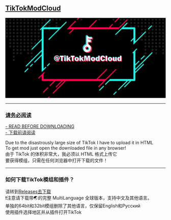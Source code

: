 ## [TikTokModCloud](https://t.me/TikTokModCloud)
<div align="center">
   <a target="_blank" href="https://t.me/TikTokModCloud"><img src="https://github.com/TKJIKU/TikTokMod/blob/a6e205f9eb14ec4086348c2db92ec272dc09169f/%40TikTokModCloud.png" alt="TikTokMod" title="@TikTokModCloud"></div>   

---

### 请务必阅读
[- READ BEFORE DOWNLOADING](https://telegra.ph/how-to-download-TikTok-and-TikTok-Plugin-12-23)  
[- 下载前请阅读](https://telegra.ph/TikTokMod%E5%8F%8ATikTok%E6%8F%92%E4%BB%B6%E4%B8%8B%E8%BD%BD%E7%A4%BA%E8%8C%83%E5%9B%BE-01-29)  

Due to the disastrously large size of TikTok I have to upload it in HTML  
To get mod just open the downloaded file in any browser!  
由于 TikTok 的体积非常大，我必须以 HTML 格式上传它  
要获得模组，只需在任何浏览器中打开下载的文件！  

---

### 如何下载TikTok模组和插件？  
请转到[Releases去下载](https://github.com/TKJIKU/TikTokMod/releases)  
❗注意请下载带🌏的完整 MultiLanguage 全球版本，支持中文及其他语言。  
单独的64bit和32bit模组删除了其他语言，仅保留English和Русский  
使用插件选择地区并从插件打开TikTok  
